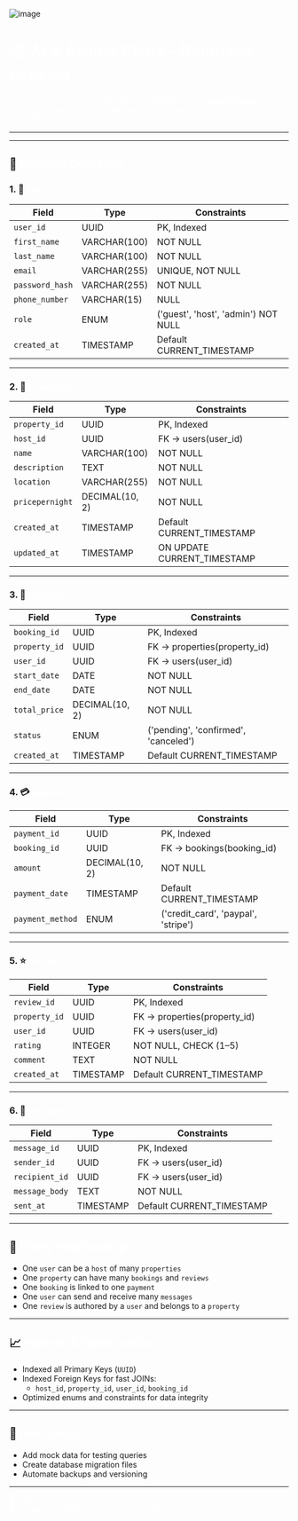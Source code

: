 
![image](https://github.com/user-attachments/assets/12c4d40a-94f0-4931-b04c-cfe0a5d4d3c8)


<h1 style="color:white">📦 ALX Airbnb Clone – Database Schema</h1>

<p><span style="color:white">
This folder contains the SQL schema definition for the <strong>Airbnb Clone</strong> project, focusing on the backend database structure that supports user accounts, properties, bookings, payments, reviews, and messages.
</span></p>

---

---

## 🧠 <span style="color:white">Schema Overview</span>

### 1. 🧍 <span style="color:white">`users`</span>

| Field           | Type              | Constraints                     |
|----------------|-------------------|---------------------------------|
| `user_id`       | UUID              | PK, Indexed                     |
| `first_name`    | VARCHAR(100)      | NOT NULL                        |
| `last_name`     | VARCHAR(100)      | NOT NULL                        |
| `email`         | VARCHAR(255)      | UNIQUE, NOT NULL                |
| `password_hash` | VARCHAR(255)      | NOT NULL                        |
| `phone_number`  | VARCHAR(15)       | NULL                            |
| `role`          | ENUM              | ('guest', 'host', 'admin') NOT NULL |
| `created_at`    | TIMESTAMP         | Default CURRENT_TIMESTAMP       |

---

### 2. 🏡 <span style="color:white">`properties`</span>

| Field           | Type              | Constraints                             |
|----------------|-------------------|-----------------------------------------|
| `property_id`   | UUID              | PK, Indexed                             |
| `host_id`       | UUID              | FK → users(user_id)                     |
| `name`          | VARCHAR(100)      | NOT NULL                                |
| `description`   | TEXT              | NOT NULL                                |
| `location`      | VARCHAR(255)      | NOT NULL                                |
| `pricepernight` | DECIMAL(10, 2)    | NOT NULL                                |
| `created_at`    | TIMESTAMP         | Default CURRENT_TIMESTAMP               |
| `updated_at`    | TIMESTAMP         | ON UPDATE CURRENT_TIMESTAMP             |

---

### 3. 📅 <span style="color:white">`bookings`</span>

| Field           | Type              | Constraints                             |
|----------------|-------------------|-----------------------------------------|
| `booking_id`    | UUID              | PK, Indexed                             |
| `property_id`   | UUID              | FK → properties(property_id)            |
| `user_id`       | UUID              | FK → users(user_id)                     |
| `start_date`    | DATE              | NOT NULL                                |
| `end_date`      | DATE              | NOT NULL                                |
| `total_price`   | DECIMAL(10, 2)    | NOT NULL                                |
| `status`        | ENUM              | ('pending', 'confirmed', 'canceled')    |
| `created_at`    | TIMESTAMP         | Default CURRENT_TIMESTAMP               |

---

### 4. 💳 <span style="color:white">`payments`</span>

| Field           | Type              | Constraints                             |
|----------------|-------------------|-----------------------------------------|
| `payment_id`    | UUID              | PK, Indexed                             |
| `booking_id`    | UUID              | FK → bookings(booking_id)               |
| `amount`        | DECIMAL(10, 2)    | NOT NULL                                |
| `payment_date`  | TIMESTAMP         | Default CURRENT_TIMESTAMP               |
| `payment_method`| ENUM              | ('credit_card', 'paypal', 'stripe')     |

---

### 5. ⭐ <span style="color:white">`reviews`</span>

| Field           | Type              | Constraints                             |
|----------------|-------------------|-----------------------------------------|
| `review_id`     | UUID              | PK, Indexed                             |
| `property_id`   | UUID              | FK → properties(property_id)            |
| `user_id`       | UUID              | FK → users(user_id)                     |
| `rating`        | INTEGER           | NOT NULL, CHECK (1–5)                   |
| `comment`       | TEXT              | NOT NULL                                |
| `created_at`    | TIMESTAMP         | Default CURRENT_TIMESTAMP               |

---

### 6. 💬 <span style="color:white">`messages`</span>

| Field           | Type              | Constraints                             |
|----------------|-------------------|-----------------------------------------|
| `message_id`    | UUID              | PK, Indexed                             |
| `sender_id`     | UUID              | FK → users(user_id)                     |
| `recipient_id`  | UUID              | FK → users(user_id)                     |
| `message_body`  | TEXT              | NOT NULL                                |
| `sent_at`       | TIMESTAMP         | Default CURRENT_TIMESTAMP               |

---

## 🔗 <span style="color:white">Entity Relationships</span>

- One `user` can be a `host` of many `properties`
- One `property` can have many `bookings` and `reviews`
- One `booking` is linked to one `payment`
- One `user` can send and receive many `messages`
- One `review` is authored by a `user` and belongs to a `property`

---

## 📈 <span style="color:white">Indexes & Optimization</span>

- Indexed all Primary Keys (`UUID`)
- Indexed Foreign Keys for fast JOINs:
  - `host_id`, `property_id`, `user_id`, `booking_id`
- Optimized enums and constraints for data integrity

---

## 🚀 <span style="color:white">Next Steps</span>

- Add mock data for testing queries
- Create database migration files
- Automate backups and versioning

---

<span style="color:white">📂 Path: <code>database-script-0x01/</code>  
📄 Author: ALX Airbnb Clone Project Team</span>

  
